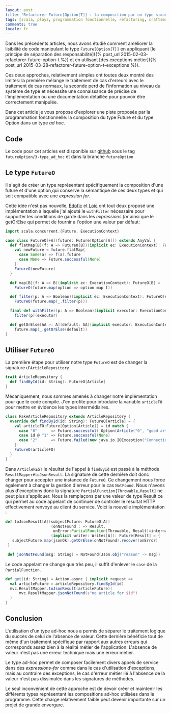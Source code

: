 ```yaml
---
layout: post
title: "Refactorer Future[Option[T]] : la composition par un type <i>ad hoc</i>"
tags: [scala, play2, programmation fonctionnelle, refactoring, craftsmanship]
comments: true
locale: fr
---
```


Dans les précedents articles, nous avons étudié comment améliorer la lisibilité de code manipulant le type `Future[Option[T]]` en appliquant [le principe de séparation des responsabilité]({% post_url 2015-02-03-refactorer-future-option-t %}) et en utilisant [des exceptions métier]({% post_url 2015-03-28-refactorer-future-option-t-exceptions %}).

Ces deux approches, relativement simples ont toutes deux montré des limites: la première mélange le traitement de cas d'erreurs avec le traitement de cas normaux, la seconde perd de l'information au niveau du système de type et nécessite une connaissance de précise de l'implémentation ou une documentation détaillée pour pouvoir être correctement manipulée.

Dans cet article je vous propose d'explorer une piste proposée par la programmation fonctionnelle: la composition du type Future et du type Option dans un type _ad hoc_.

<!--more-->
Code
----

Le code pour cet articles est disponible sur [github](https://github.com/jeantil/blog-samples) sous le tag `futureOption/3-type_ad_hoc` et dans la branche `futureOption`

Le type `FutureO`
-----

Il s'agit de créer un type représentant spécifiquement la composition d'une future et d'une option,qui conserve la sémantique de ces deux types et qui soit compatible avec une _expression for_.

Cette idée n'est pas nouvelle,  [Edofic](http://www.edofic.com/posts/2014-03-07-practical-future-option.html) et [Loic](http://loicdescotte.github.io/posts/scala-compose-option-future/) ont tout deux proposé une implémentation à laquelle j'ai ajouté le `withFilter` nécessaire pour supporter les conditions de garde dans les _expressions for_ ainsi que le getOrElse qui permet de fournir à l'option une valeur par défaut:

```scala
import scala.concurrent.{Future, ExecutionContext}

case class FutureO[+A](future: Future[Option[A]]) extends AnyVal {
  def flatMap[B](f: A => FutureO[B])(implicit ec: ExecutionContext): FutureO[B] = {
    val newFuture = future.flatMap{
      case Some(a) => f(a).future
      case None => Future.successful(None)
    }
    FutureO(newFuture)
  }

  def map[B](f: A => B)(implicit ec: ExecutionContext): FutureO[B] =
    FutureO(future.map(option => option map f))

  def filter(p: A => Boolean)(implicit ec: ExecutionContext): FutureO[A] =
    FutureO(future.map(_.filter(p)))

  final def withFilter(p: A => Boolean)(implicit executor: ExecutionContext): FutureO[A] =
    filter(p)(executor)

  def getOrElse[AA >: A](default: AA)(implicit executor: ExecutionContext):Future[AA] =
    future.map(_.getOrElse(default))
}
```

Utiliser `FutureO`
-----

La première étape pour utiliser notre type `FutureO` est de changer la signature d'`ArticleRepository`

```scala
trait ArticleRepository {
  def findById(id: String): FutureO[Article]
}
```

Mécaniquement, nous sommes amenés à changer notre implémentation pour que le code compile. J'en profite pour introduire la variable `articleFO` pour mettre en évidence les types intermédiaires.

```scala
class FakeArticleRepository extends ArticleRepository {
  override def findById(id: String): FutureO[Article] = {
    val articleFO:Future[Option[Article]] = id match {
      case "0"      => Future.successful( Option(Article("0", "good article", 10.0) ))
      case id @ "1" => Future.successful(None)
      case "2"      => Future.failed(new java.io.IOException("Connection lost !!") )
    }
    FutureO(articleFO)
  }
}
```

Dans `ArticleREST` le résultat de l'appel à `findById` est passé à la méthode `ResultMapper#toJsonResult`. La signature de cette dernière doit donc changer pour accepter une instance de `FutureO`.
Ce changement nous force également à changer la gestion d'erreur pour le cas `NotFound`. Nous n'avons plus d'exceptions donc la signature `PartialFunction[Throwable,Result]` ne peut plus s'appliquer. Nous la remplaçons par une valeur de type Result ce qui permet au code appelant de continuer de controler le resultat HTTP effectivement renvoyé au client du service. Voici la nouvelle implémentation :

```scala
def toJsonResult[A](subjectFuture: FutureO[A])
                    (onNotFound : => Result,
                     onError:PartialFunction[Throwable, Result]=internalServerErrorHandler)
                    (implicit writer: Writes[A]): Future[Result] = {
   subjectFuture.map(jsonOk).getOrElse(onNotFound).recover(onError)
 }

 def jsonNotFound(msg: String) = NotFound(Json.obj("reason" -> msg))
```

Le code appelant ne change que très peu, il suffit d'enlever le `case` de la `PartialFunction`.

```scala
def get(id: String) = Action.async { implicit request =>
  val articleFuture = articleRepository.findById(id)
  mvc.ResultMapper.toJsonResult(articleFuture)(
      mvc.ResultMapper.jsonNotFound(s"no article for $id")
  )
}
```

Conclusion
----

L'utilisation d'un type ad-hoc nous a permis de séparer le traitement logique du succès de celui de l'absence de valeur. Cette dernière bénéficie tout de même d'un traitement spécifique par rapport aux autres erreurs qui corresponds assez bien à la réalité métier de l'application. L'absence de valeur n'est pas une erreur technique mais une erreur métier.

Le type ad-hoc permet de composer facilement divers appels de service dans des _expressions-for_ comme dans le cas d'utilisation d'exceptions, mais au contraire des exceptions, le cas d'erreur métier lié à l'absence de la valeur n'est pas dissimulée dans les signatures de méthodes.

Le seul inconvénient de cette approche est de devoir créer et maintenir les différents types représentant les compositions ad-hoc utilisées dans le programme. Cette charge relativement faible peut devenir importante sur un projet de grande envergure.
